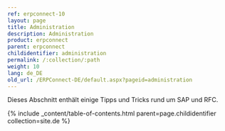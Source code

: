 ```yaml
---
ref: erpconnect-10
layout: page
title: Administration
description: Administration
product: erpconnect
parent: erpconnect
childidentifier: administration
permalink: /:collection/:path
weight: 10
lang: de_DE
old_url: /ERPConnect-DE/default.aspx?pageid=administration
---
```


Dieses Abschnitt enthält einige Tipps und Tricks rund um SAP und RFC.

{% include _content/table-of-contents.html parent=page.childidentifier collection=site.de %}
